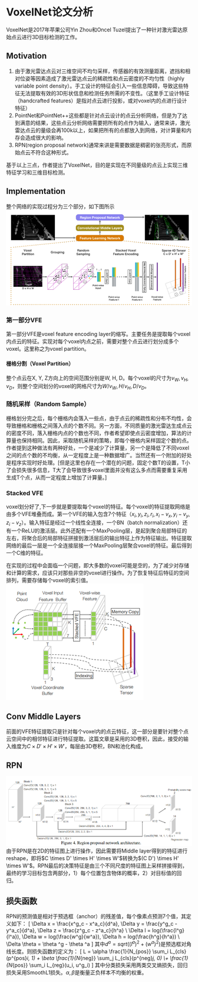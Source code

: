 # VoxelNet论文分析
VoxelNet是2017年苹果公司Yin Zhou和Oncel Tuzel提出了一种针对激光雷达原始点云进行3D目标检测的工作。

 ## Motivation
 1. 由于激光雷达点云对三维空间不均匀采样，传感器的有效测量距离，遮挡和相对位姿等因素造成了激光雷达点云的稀疏性和点云密度的不均匀性（highly variable point density）。手工设计的特征会引入一些信息障碍，导致这些特征无法提取有效的3D形状信息和检测任务所需的不变性。（这里手工设计特征（handcrafted features）是指对点云进行投影，或对voxel内的点进行设计特征）
 2. PointNet和PointNet++这些都是针对点云设计的点云分析网络，但是为了达到满意的结果，这些点云分析网络需要把所有的点作为输入，通常来讲，激光雷达点云的量级会再100k以上，如果把所有的点都放入到网络，对计算量和内存会造成很大的影响。
 3. RPN(region proposal network)通常来讲是需要数据是稠密的张亮形式，而原始点云不符合这种形式。

基于以上三点，作者提出了VoxelNet，目的是实现在不同量级的点云上实现三维特征学习和三维目标检测。

##  Implementation
整个网络的实现过程分为三个部分，如下图所示
<img alt="VoxelNet-9630319d.png" src="assets/VoxelNet-9630319d.png" width="" height="" >

### 第一部分VFE
第一部分VFE是voxel feature encoding layer的缩写。主要任务是提取每个voxel内点云的特征。实现对每个voxel内点之前，需要对整个点云进行划分成多个voxel。这里称之为voxel partition。

#### 栅格分割（Voxel Partition）
整个点云在X, Y, Z方向上的空间范围分别是W, H, D。每个voxel的尺寸为$v_W, v_H, v_D$，则整个空间划分的voxel的网格尺寸为$W/v_W, H/v_H, D/v_D$。

### 随机采样（Random Sample）
栅格划分完之后，每个栅格内会落入一些点，由于点云的稀疏性和分布不均性，会导致栅格和栅格之间落入点的个数不同。另一方面，不同质量的激光雷达生成点云的密度不同，落入栅格内点的个数也不同，作者希望即使点云密度增加，算法的计算量也保持相同。因此，采取随机采样的策略，即每个栅格内采样固定个数的点。作者提到这种做法有两种好处，一个是减少了计算量，另一个是降低了不同voxel之间的点个数的不均衡，从一定程度上是一种数据增广。当然还有一个附加的好处是程序实现时好处理。[但是这里也存在一个潜在的问题，固定个数T的设置，T小了会损失很多信息，T大了会导致很多voxel里面并没有这么多点而需要重复采用生成T个点，从而一定程度上增加了计算量。]

### Stacked VFE
voxel划分好了,下一步就是要提取每个voxel的特征。每个voxel的特征提取网络是由多个VFE堆叠而成。第一个VFE的输入包含7个特征（$x_i, y_i, z_i, r_i, x_i-v_x, y_i-v_y, z_i-v_z$）。输入特征是经过一个线性全连接，一个BN（batch normalization）还有一个ReLU的激活层。此外还配有一个MaxPooling层，是起到聚合局部特征的左右，将聚合后的局部特征拼接到激活层后的输出特征上作为特征输出。特征提取网络的最后一层是一个全连接层接一个MaxPooling层聚合voxel的特征。最后得到一个C维的特征。

在实现的过程中会面临一个问题，即大多数的voxel可能是空的，为了减少对存储和计算的需求，应该只对那些非空的voxel进行操作。为了恢复特征后特征的空间排列，需要存储每个voxel的索引值。
<img alt="VoxelNet-2d860424.png" src="assets/VoxelNet-2d860424.png" width="" height="" >

## Conv Middle Layers
前面的VFE特征提取只是针对每个voxel内的点云特征，这一部分是要针对整个点云空间中的相邻特征进行特征提取。这篇文章是采用的3D卷积，因此，接受的输入维度为$C \times D' \times H' \times W'$，每层由3D卷积，BN和池化构成。

## RPN
<img alt="VoxelNet-39c9d97b.png" src="assets/VoxelNet-39c9d97b.png" width="" height="" >
由于RPN是在2D的特征图上进行操作，因此需要将Middle layer得到的特征进行reshape，即将$C \times D' \times H' \times W'$转换为$(C D') \times H' \times W'$。RPN最后的决策特征是由三个不同尺度的特征图上采样拼接得到，最终的学习目标包含两部分，1）每个位置包含物体的概率，2）对目标值的回归。

## 损失函数
RPN的预测值是相对于预选框（anchor）的残差值，每个像素点预测7个值，其定义如下：
\[
\Delta x = \frac{x^g_c - x^a_c}{d^a},
\Delta y = \frac{y^g_c - y^a_c}{d^a},
\Delta z = \frac{z^g_c - z^a_c}{h^a} \\
\Delta l = log(\frac{l^g}{l^a}),
\Delta w = log(\frac{w^g}{w^a}), 
\Delta h = log(\frac{h^g}{h^a}) \\
\Delta \theta = \theta ^g - \theta ^a
\]
其中$d^a = sqrt((l^a)^2+(w^a)^2)$是预选框对角线长度。则损失函数的定义为：
\[
L = \alpha \frac{1}{N_{pos}} \sum_i L_{cls}(p^{pos}_i, 1) + \beta \frac{1}{N_{neg}} \sum_j L_{cls}(p^{neg}_j, 0) \\+ \frac{1}{N_{pos}} \sum_i L_{reg}(u_i, u^g_i)
\]
其中分类损失采用两类交叉熵损失，回归损失采用SmoothL1损失。$\alpha,\beta$是衡量正负样本不均衡的权重。
